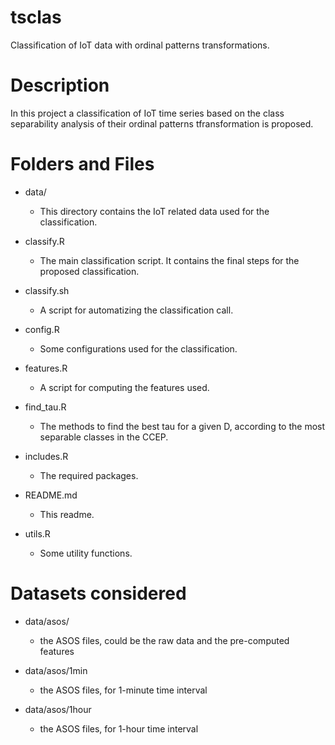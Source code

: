 # tsclas

Classification of IoT data with ordinal patterns transformations.

# Description

In this project a classification of IoT time series based on the class
separability analysis of their ordinal patterns tfransformation is
proposed.

# Folders and Files

- data/ 
    
    - This directory contains the IoT related data used for the classification.

- classify.R
    - The main classification script. It contains the final steps for the proposed classification.

- classify.sh
    - A script for automatizing the classification call.

- config.R
    - Some configurations used for the classification.
    
- features.R
    - A script for computing the features used.

- find_tau.R
     - The methods to find the best tau for a given D, according to the most separable classes in the CCEP.

- includes.R
    - The required packages.

- README.md
    - This readme.

- utils.R
    - Some utility functions.

# Datasets considered

- data/asos/
    - the ASOS files, could be the raw data and the pre-computed
      features

- data/asos/1min
    - the ASOS files, for 1-minute time interval

- data/asos/1hour
    - the ASOS files, for 1-hour time interval

